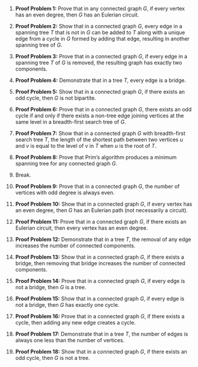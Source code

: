 1. **Proof Problem 1:** Prove that in any connected graph $G$, if every vertex has an even degree, then $G$ has an Eulerian circuit.

2. **Proof Problem 2:** Show that in a connected graph $G$, every edge in a spanning tree $T$ that is not in $G$ can be added to $T$ along with a unique edge from a cycle in $G$ formed by adding that edge, resulting in another spanning tree of $G$.

3. **Proof Problem 3:** Prove that in a connected graph $G$, if every edge in a spanning tree $T$ of $G$ is removed, the resulting graph has exactly two components.

4. **Proof Problem 4:** Demonstrate that in a tree $T$, every edge is a bridge.

5. **Proof Problem 5:** Show that in a connected graph $G$, if there exists an odd cycle, then $G$ is not bipartite.

6. **Proof Problem 6:** Prove that in a connected graph $G$, there exists an odd cycle if and only if there exists a non-tree edge joining vertices at the same level in a breadth-first search tree of $G$.

7. **Proof Problem 7:** Show that in a connected graph $G$ with breadth-first search tree $T$, the length of the shortest path between two vertices $u$ and $v$ is equal to the level of $v$ in $T$ when $u$ is the root of $T$.

8. **Proof Problem 8:** Prove that Prim’s algorithm produces a minimum spanning tree for any connected graph $G$.
9. Break.
10. **Proof Problem 9:** Prove that in a connected graph $G$, the number of vertices with odd degree is always even.

11. **Proof Problem 10:** Show that in a connected graph $G$, if every vertex has an even degree, then $G$ has an Eulerian path (not necessarily a circuit).

12. **Proof Problem 11:** Prove that in a connected graph $G$, if there exists an Eulerian circuit, then every vertex has an even degree.

13. **Proof Problem 12:** Demonstrate that in a tree $T$, the removal of any edge increases the number of connected components.

14. **Proof Problem 13:** Show that in a connected graph $G$, if there exists a bridge, then removing that bridge increases the number of connected components.

15. **Proof Problem 14:** Prove that in a connected graph $G$, if every edge is not a bridge, then $G$ is a tree.

16. **Proof Problem 15:** Show that in a connected graph $G$, if every edge is not a bridge, then $G$ has exactly one cycle.

17. **Proof Problem 16:** Prove that in a connected graph $G$, if there exists a cycle, then adding any new edge creates a cycle.

18. **Proof Problem 17:** Demonstrate that in a tree $T$, the number of edges is always one less than the number of vertices.

19. **Proof Problem 18:** Show that in a connected graph $G$, if there exists an odd cycle, then $G$ is not a tree.
